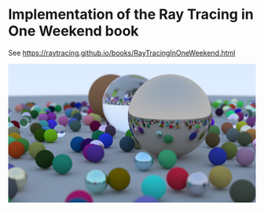 # Implementation of the Ray Tracing in One Weekend book

See https://raytracing.github.io/books/RayTracingInOneWeekend.html

![Final image](final_image.png)